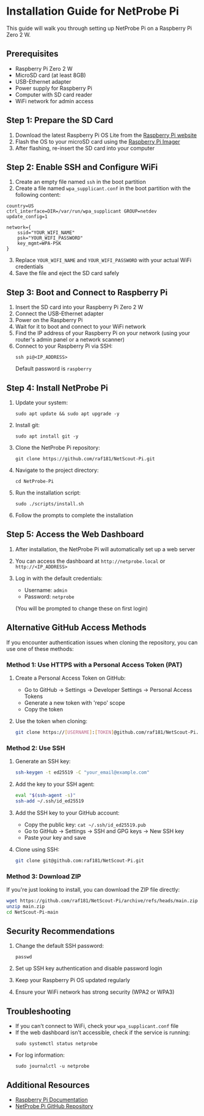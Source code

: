 # Installation Guide for NetProbe Pi

This guide will walk you through setting up NetProbe Pi on a Raspberry Pi Zero 2 W.

## Prerequisites

- Raspberry Pi Zero 2 W
- MicroSD card (at least 8GB)
- USB-Ethernet adapter
- Power supply for Raspberry Pi
- Computer with SD card reader
- WiFi network for admin access

## Step 1: Prepare the SD Card

1. Download the latest Raspberry Pi OS Lite from the [Raspberry Pi website](https://www.raspberrypi.org/software/operating-systems/)
2. Flash the OS to your microSD card using the [Raspberry Pi Imager](https://www.raspberrypi.org/software/)
3. After flashing, re-insert the SD card into your computer

## Step 2: Enable SSH and Configure WiFi

1. Create an empty file named `ssh` in the boot partition
2. Create a file named `wpa_supplicant.conf` in the boot partition with the following content:

```
country=US
ctrl_interface=DIR=/var/run/wpa_supplicant GROUP=netdev
update_config=1

network={
    ssid="YOUR_WIFI_NAME"
    psk="YOUR_WIFI_PASSWORD"
    key_mgmt=WPA-PSK
}
```

3. Replace `YOUR_WIFI_NAME` and `YOUR_WIFI_PASSWORD` with your actual WiFi credentials
4. Save the file and eject the SD card safely

## Step 3: Boot and Connect to Raspberry Pi

1. Insert the SD card into your Raspberry Pi Zero 2 W
2. Connect the USB-Ethernet adapter
3. Power on the Raspberry Pi
4. Wait for it to boot and connect to your WiFi network
5. Find the IP address of your Raspberry Pi on your network (using your router's admin panel or a network scanner)
6. Connect to your Raspberry Pi via SSH:
   ```
   ssh pi@<IP_ADDRESS>
   ```
   Default password is `raspberry`

## Step 4: Install NetProbe Pi

1. Update your system:
   ```
   sudo apt update && sudo apt upgrade -y
   ```

2. Install git:
   ```
   sudo apt install git -y
   ```

3. Clone the NetProbe Pi repository:
   ```
   git clone https://github.com/raf181/NetScout-Pi.git
   ```

4. Navigate to the project directory:
   ```
   cd NetProbe-Pi
   ```

5. Run the installation script:
   ```
   sudo ./scripts/install.sh
   ```

6. Follow the prompts to complete the installation

## Step 5: Access the Web Dashboard

1. After installation, the NetProbe Pi will automatically set up a web server
2. You can access the dashboard at `http://netprobe.local` or `http://<IP_ADDRESS>`
3. Log in with the default credentials:
   - Username: `admin`
   - Password: `netprobe`
   
   (You will be prompted to change these on first login)

## Alternative GitHub Access Methods

If you encounter authentication issues when cloning the repository, you can use one of these methods:

### Method 1: Use HTTPS with a Personal Access Token (PAT)

1. Create a Personal Access Token on GitHub:
   - Go to GitHub → Settings → Developer Settings → Personal Access Tokens
   - Generate a new token with 'repo' scope
   - Copy the token

2. Use the token when cloning:

   ```bash
   git clone https://[USERNAME]:[TOKEN]@github.com/raf181/NetScout-Pi.git
   ```

### Method 2: Use SSH

1. Generate an SSH key:

   ```bash
   ssh-keygen -t ed25519 -C "your_email@example.com"
   ```

2. Add the key to your SSH agent:

   ```bash
   eval "$(ssh-agent -s)"
   ssh-add ~/.ssh/id_ed25519
   ```

3. Add the SSH key to your GitHub account:
   - Copy the public key: `cat ~/.ssh/id_ed25519.pub`
   - Go to GitHub → Settings → SSH and GPG keys → New SSH key
   - Paste your key and save

4. Clone using SSH:

   ```bash
   git clone git@github.com:raf181/NetScout-Pi.git
   ```

### Method 3: Download ZIP

If you're just looking to install, you can download the ZIP file directly:

   ```bash
   wget https://github.com/raf181/NetScout-Pi/archive/refs/heads/main.zip
   unzip main.zip
   cd NetScout-Pi-main
   ```

## Security Recommendations

1. Change the default SSH password:
   ```
   passwd
   ```

2. Set up SSH key authentication and disable password login
3. Keep your Raspberry Pi OS updated regularly
4. Ensure your WiFi network has strong security (WPA2 or WPA3)

## Troubleshooting

- If you can't connect to WiFi, check your `wpa_supplicant.conf` file
- If the web dashboard isn't accessible, check if the service is running:
  ```
  sudo systemctl status netprobe
  ```
- For log information:
  ```
  sudo journalctl -u netprobe
  ```

## Additional Resources

- [Raspberry Pi Documentation](https://www.raspberrypi.org/documentation/)
- [NetProbe Pi GitHub Repository](https://github.com/raf181/NetScout-Pi)
